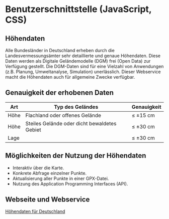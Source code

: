 # Benutzerschnittstelle (JavaScript, CSS)

## Höhendaten

Alle Bundesländer in Deutschland erheben durch die Landesvermessungsämter sehr detaillierte und genaue Höhendaten. Diese Daten werden als Digitale Geländemodelle (DGM) frei (Open Data) zur Verfügung gestellt. Die DGM-Daten sind für eine Vielzahl von Anwendungen (z.B. Planung, Umweltanalyse, Simulation) unerlässlich. Dieser Webservice macht die Höhendaten auch für allgemeine Zwecke verfügbar.

## Genauigkeit der erhobenen Daten

| Art   | Typ des Geländes                      | Genauigkeit |
|-------|---------------------------------------|-------------|
| Höhe  | Flachland oder offenes Gelände        | ≤ ±15 cm    |
| Höhe  | Steiles Gelände oder dicht bewaldetes Gebiet | ≤ ±30 cm    |
| Lage  |                                       | ≤ ±30 cm    |

## Möglichkeiten der Nutzung der Höhendaten

* Interaktiv über die Karte.
* Konkrete Abfrage einzelner Punkte.
* Aktualisierung aller Punkte in einer GPX-Datei.
* Nutzung des Application Programming Interfaces (API).

## Webseite und Webservice

[Höhendaten für Deutschland](https://hoehendaten.de/)
